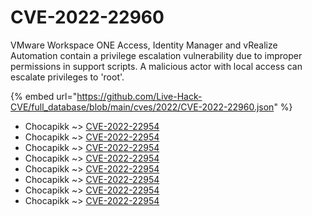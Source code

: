 # CVE-2022-22960

VMware Workspace ONE Access, Identity Manager and vRealize Automation contain a privilege escalation vulnerability due to improper permissions in support scripts. A malicious actor with local access can escalate privileges to 'root'.

{% embed url="https://github.com/Live-Hack-CVE/full_database/blob/main/cves/2022/CVE-2022-22960.json" %}


* Chocapikk ~> [CVE-2022-22954](https://www.alice-snow.ru/2022/database/cve-2022-22960/cve-2022-22954-chocapikk)
* Chocapikk ~> [CVE-2022-22954](https://www.alice-snow.ru/2022/database/cve-2022-22960/cve-2022-22954-chocapikk)
* Chocapikk ~> [CVE-2022-22954](https://www.alice-snow.ru/2022/database/cve-2022-22960/cve-2022-22954-chocapikk)
* Chocapikk ~> [CVE-2022-22954](https://www.alice-snow.ru/2022/database/cve-2022-22960/cve-2022-22954-chocapikk)
* Chocapikk ~> [CVE-2022-22954](https://www.alice-snow.ru/2022/database/cve-2022-22960/cve-2022-22954-chocapikk)
* Chocapikk ~> [CVE-2022-22954](https://www.alice-snow.ru/2022/database/cve-2022-22960/cve-2022-22954-chocapikk)
* Chocapikk ~> [CVE-2022-22954](https://www.alice-snow.ru/2022/database/cve-2022-22960/cve-2022-22954-chocapikk)
* Chocapikk ~> [CVE-2022-22954](https://www.alice-snow.ru/2022/database/cve-2022-22960/cve-2022-22954-chocapikk)